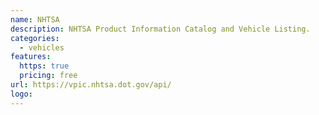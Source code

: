 ```yaml
---
name: NHTSA
description: NHTSA Product Information Catalog and Vehicle Listing.
categories:
  - vehicles
features:
  https: true
  pricing: free
url: https://vpic.nhtsa.dot.gov/api/
logo:
---
```

